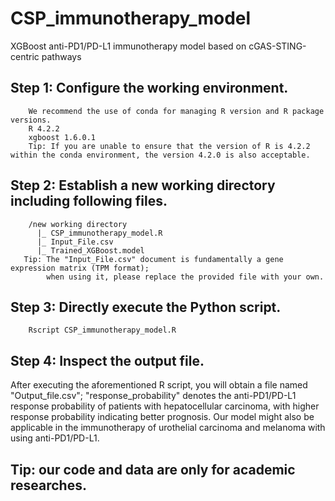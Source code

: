 # CSP_immunotherapy_model
XGBoost anti-PD1/PD-L1 immunotherapy model based on cGAS-STING-centric pathways
## Step 1: Configure  the  working  environment.
        We recommend the use of conda for managing R version and R package versions.
        R 4.2.2  
        xgboost 1.6.0.1  
        Tip: If you are unable to ensure that the version of R is 4.2.2 within the conda environment, the version 4.2.0 is also acceptable.
## Step 2: Establish a new working directory including following files.
        /new working directory  
          |_ CSP_immunotherapy_model.R  
          |_ Input_File.csv  
          |_ Trained_XGBoost.model   
       Tip: The "Input_File.csv" document is fundamentally a gene expression matrix (TPM format);   
            when using it, please replace the provided file with your own.  
## Step 3: Directly execute the Python script.
        Rscript CSP_immunotherapy_model.R  
## Step 4: Inspect the output file.
After executing the aforementioned R script, you will obtain a file named "Output_file.csv"; "response_probability" denotes the anti-PD1/PD-L1 response probability of patients with hepatocellular carcinoma, with higher response probability indicating better prognosis. Our model might also be applicable in the immunotherapy of urothelial  carcinoma and melanoma with using anti-PD1/PD-L1.







  

## Tip: our code and data are only for academic researches.


